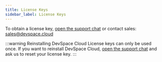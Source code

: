 ```yaml
---
title: License Keys
sidebar_label: License Keys
---
```


To obtain a license key, <a href="javascript:$crisp.push(['do', 'chat:open'])">open the support chat</a> or contact sales: [sales@devspace.cloud](mailto:sales@devspace.cloud)

:::warning Reinstalling DevSpace Cloud
License keys can only be used once. If you want to reinstall DevSpace Cloud, <a href="javascript:$crisp.push(['do', 'chat:open'])">open the support chat</a> and ask us to reset your license key.
:::